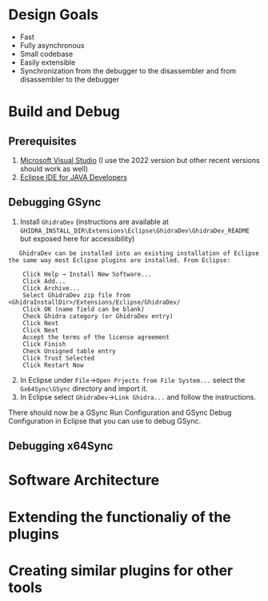 # Design Goals

* Fast
* Fully asynchronous
* Small codebase
* Easily extensible
* Synchronization from the debugger to the disassembler and from disassembler to the debugger

# Build and Debug

## Prerequisites
1. [Microsoft Visual Studio](https://visualstudio.microsoft.com/) (I use the 2022 version but other recent versions should work as well)
2. [Eclipse IDE for JAVA Developers](https://www.eclipse.org/downloads/)

## Debugging GSync

1. Install `GhidraDev` (instructions are available at `GHIDRA_INSTALL_DIR\Extensions\Eclipse\GhidraDev\GhidraDev_README` but exposed here for accessibility)
```
   GhidraDev can be installed into an existing installation of Eclipse the same way most Eclipse plugins are installed. From Eclipse:

    Click Help → Install New Software...
    Click Add...
    Click Archive...
    Select GhidraDev zip file from <GhidraInstallDir>/Extensions/Eclipse/GhidraDev/
    Click OK (name field can be blank)
    Check Ghidra category (or GhidraDev entry)
    Click Next
    Click Next
    Accept the terms of the license agreement
    Click Finish
    Check Unsigned table entry
    Click Trust Selected
    Click Restart Now
```
2. In Eclipse under `File`->`Open Prjects from File System...` select the `Gx64Sync\GSync` directory and import it.
3. In Eclipse select `GhidraDev`->`Link Ghidra...` and follow the instructions. 

There should now be a GSync Run Configuration and GSync Debug Configuration in Eclipse that you can use to debug GSync.

## Debugging x64Sync


# Software Architecture

# Extending the functionaliy of the plugins

# Creating similar plugins for other tools
